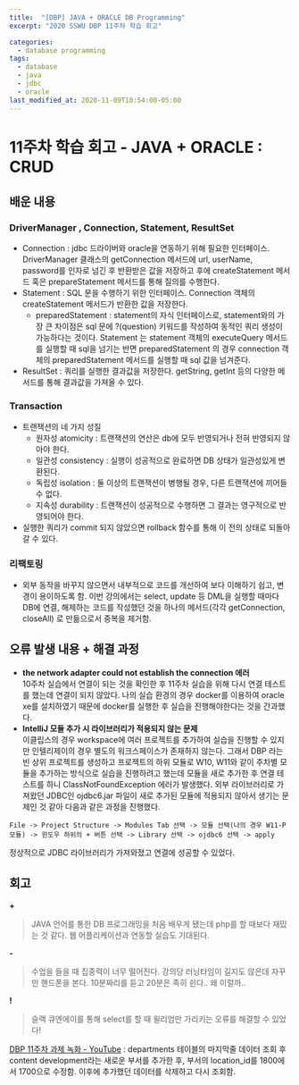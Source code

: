 ```yaml
---
title:  "[DBP] JAVA + ORACLE DB Programming"
excerpt: "2020 SSWU DBP 11주차 학습 회고"

categories:
  - database programming
tags:
  - database
  - java
  - jdbc
  - oracle
last_modified_at: 2020-11-09T10:54:00-05:00
---
```


# 11주차 학습 회고 - JAVA + ORACLE : CRUD 
## 배운 내용
### DriverManager , Connection, Statement, ResultSet
* Connection : jdbc 드라이버와 oracle을 연동하기 위해 필요한 인터페이스. DriverManager 클래스의 getConnection 메서드에  url, userName, password를 인자로 넘긴 후 반환받은 값을 저장하고 후에 createStatement 메서드 혹은 prepareStatement 메서드를 통해 질의를 수행한다.
* Statement : SQL 문을 수행하기 위한 인터페이스. Connection 객체의 createStatement 메서드가 반환한 값을 저장한다.
	* preparedStatement : statement의 자식 인터페이스로, statement와의 가장 큰 차이점은 sql 문에 ?(question) 키워드를 작성하여 동적인 쿼리 생성이 가능하다는 것이다. Statement 는 statement 객체의 executeQuery 메서드를 실행할 때 sql을 넘기는 반면 preparedStatement 의 경우 connection 객체의 preparedStatement 메서드를 실행할 때 sql 값을 넘겨준다.
* ResultSet : 쿼리를 실행한 결과값을 저장한다. getString, getInt 등의 다양한 메서드를 통해 결과값을 가져올 수 있다.

### Transaction
* 트랜잭션의 네 가지 성질
	* 원자성 atomicity : 트랜잭션의 연산은 db에 모두 반영되거나 전혀 반영되지 않아야 한다.
	* 일관성 consistency : 실행이 성공적으로 완료하면 DB 상태가 일관성있게 변환된다.
	* 독립성 isolation : 둘 이상의 트랜잭션이 병행될 경우, 다른 트랜잭션에 끼어들 수 없다.
	* 지속성 durability : 트랜잭션이 성공적으로 수행하면 그 결과는 영구적으로 반영되어야 한다.
* 실행한 쿼리가 commit 되지 않았으면 rollback 함수를 통해 이 전의 상태로 되돌아갈 수 있다.

### 리팩토링
* 외부 동작을 바꾸지 않으면서 내부적으로 코드를 개선하여 보다 이해하기 쉽고, 변경이 용이하도록 함. 이번 강의에서는 select, update 등 DML을 실행할 때마다 DB에 연결, 해제하는 코드를 작성했던 것을 하나의 메서드(각각 getConnection, closeAll) 로 만듦으로서 중복을 제거함.

## 오류 발생 내용 + 해결 과정
* **the network adapter could not establish the connection 에러**  
10주차 실습에서 연결이 되는 것을 확인한 후  11주차 실습을 위해 다시 연결 테스트를 했는데 연결이 되지 않았다. 나의 실습 환경의 경우 docker를 이용하여 oracle xe를 설치하였기 때문에 docker를 실행한 후 실습을 진행해야한다는 것을 간과했다. 
* **IntelliJ 모듈 추가 시 라이브러리가 적용되지 않는 문제**  
이클립스의 경우 workspace에 여러 프로젝트를 추가하여 실습을 진행할 수 있지만 인텔리제이의 경우 별도의 워크스페이스가 존재하지 않는다. 그래서 DBP 라는 빈 상위 프로젝트를 생성하고 프로젝트의 하위 모듈로 W10, W11와 같이 주차별 모듈을 추가하는 방식으로 실습을 진행하려고 했는데 모듈을 새로 추가한 후 연결 테스트를 하니 ClassNotFoundException 에러가 발생했다. 외부 라이브러리로 가져왔던 JDBC인 ojdbc6.jar 파일이 새로 추가된 모듈에 적용되지 않아서 생기는 문제인 것 같아 다음과 같은 과정을 진행했다.  
~~~
File -> Project Structure -> Modules Tab 선택 -> 모듈 선택(나의 경우 W11-P 모듈) -> 윈도우 하위의 + 버튼 선택 -> Library 선택 -> ojdbc6 선택 -> apply  
~~~
정상적으로 JDBC 라이브러리가 가져와졌고 연결에 성공할 수 있었다.

## 회고
**+**
> JAVA 언어를 통한 DB 프로그래밍을 처음 배우게 됐는데 php를 할 때보다 재밌는 것 같다. 웹 어플리케이션과 연동할 실습도 기대된다.  

**-**
> 수업을 들을 때 집중력이 너무 떨어진다. 강의당 러닝타임이 길지도 않은데 자꾸만 핸드폰을 본다. 10분짜리를 듣고 20분은 족히 쉰다.. 왜 이럴까..  

**!**
> 슬랙 큐엔에이를 통해 select를 할 때 윌리엄만 가리키는 오류를 해결할 수 있었다!  

[DBP 11주차 과제 녹화 - YouTube](https://www.youtube.com/watch?v=As1D2Pwey-0&feature=youtu.be)
: departments 테이블의 마지막줄 데이터 조회 후 content development라는 새로운 부서를 추가한 후, 부서의 location_id를 1800에서 1700으로 수정함.
이후에 추가했던 데이터를 삭제하고 다시 조회함.
